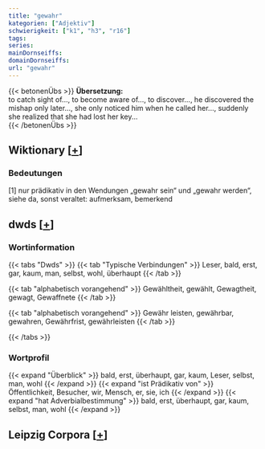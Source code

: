 ```yaml
---
title: "gewahr"
kategorien: ["Adjektiv"]
schwierigkeit: ["k1", "h3", "r16"]
tags:
series:
mainDornseiffs:
domainDornseiffs:
url: "gewahr"
---
```


{{< betonenÜbs >}}
**Übersetzung:**  
to catch sight of..., to become aware of..., to discover..., he discovered the mishap only later..., she only noticed him when he called her..., suddenly she realized that she had lost her key...  
{{< /betonenÜbs >}}

## Wiktionary [[+](https://de.wiktionary.org/wiki/gewahr)]

### Bedeutungen
[1] nur prädikativ in den Wendungen „gewahr sein“ und „gewahr werden“, siehe da, sonst veraltet: aufmerksam, bemerkend  



## dwds [[+](https://www.dwds.de/wb/gewahr)]

### Wortinformation
{{< tabs "Dwds" >}}
{{< tab "Typische Verbindungen" >}}
Leser, bald, erst, gar, kaum, man, selbst, wohl, überhaupt
{{< /tab >}}

{{< tab "alphabetisch vorangehend" >}}
Gewähltheit, gewählt, Gewagtheit, gewagt, Gewaffnete
{{< /tab >}}

{{< tab "alphabetisch vorangehend" >}}
Gewähr leisten, gewährbar, gewahren, Gewährfrist, gewährleisten
{{< /tab >}}

{{< /tabs >}}

### Wortprofil
{{< expand "Überblick" >}} bald, erst, überhaupt, gar, kaum, Leser, selbst, man, wohl {{< /expand >}}
{{< expand "ist Prädikativ von" >}} Öffentlichkeit, Besucher, wir, Mensch, er, sie, ich {{< /expand >}}
{{< expand "hat Adverbialbestimmung" >}} bald, erst, überhaupt, gar, kaum, selbst, man, wohl {{< /expand >}}

## Leipzig Corpora [[+](https://corpora.uni-leipzig.de/en/res?word=gewahr&corpusId=deu_newscrawl-public_2018)]

